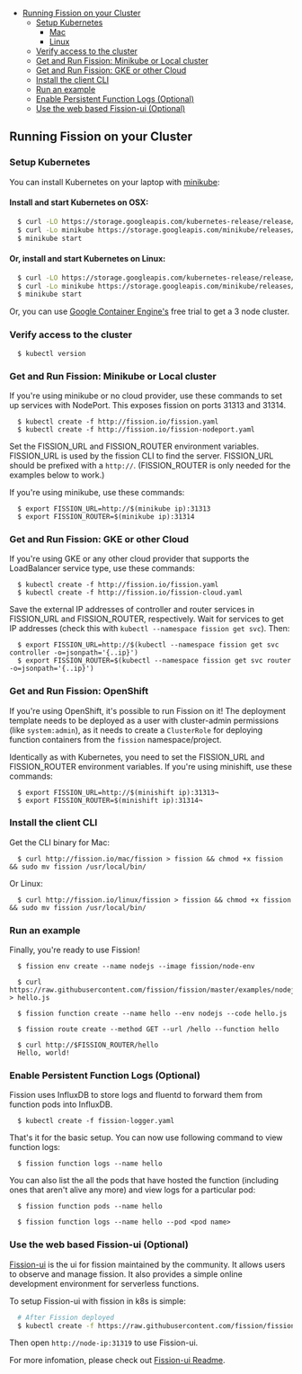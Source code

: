   * [Running Fission on your Cluster](#running-fission-on-your-cluster)
     * [Setup Kubernetes](#setup-kubernetes)
        * [Mac](#install-and-start-kubernetes-on-osx)
        * [Linux](#or-install-and-start-kubernetes-on-linux)
     * [Verify access to the cluster](#verify-access-to-the-cluster)
     * [Get and Run Fission: Minikube or Local cluster](#get-and-run-fission-minikube-or-local-cluster)
     * [Get and Run Fission: GKE or other Cloud](#get-and-run-fission-gke-or-other-cloud)
     * [Install the client CLI](#install-the-client-cli)
     * [Run an example](#run-an-example)
     * [Enable Persistent Function Logs (Optional)](#enable-persistent-function-logs-optional)
     * [Use the web based Fission-ui (Optional)](#use-the-web-based-fission-ui-optional)

## Running Fission on your Cluster

### Setup Kubernetes

You can install Kubernetes on your laptop with [minikube](https://github.com/kubernetes/minikube):

#### Install and start Kubernetes on OSX:
```bash
  $ curl -LO https://storage.googleapis.com/kubernetes-release/release/$(curl -s https://storage.googleapis.com/kubernetes-release/release/stable.txt)/bin/darwin/amd64/kubectl && chmod +x kubectl && sudo mv kubectl /usr/local/bin
  $ curl -Lo minikube https://storage.googleapis.com/minikube/releases/v0.16.0/minikube-darwin-amd64 && chmod +x minikube && sudo mv minikube /usr/local/bin/
  $ minikube start
```

#### Or, install and start Kubernetes on Linux:
```bash
  $ curl -LO https://storage.googleapis.com/kubernetes-release/release/$(curl -s https://storage.googleapis.com/kubernetes-release/release/stable.txt)/bin/linux/amd64/kubectl && chmod +x kubectl && sudo mv kubectl /usr/local/bin
  $ curl -Lo minikube https://storage.googleapis.com/minikube/releases/v0.16.0/minikube-linux-amd64 && chmod +x minikube && sudo mv minikube /usr/local/bin/
  $ minikube start
```

Or, you can use [Google Container Engine's](https://cloud.google.com/container-engine/) free trial to get a 3 node cluster.

### Verify access to the cluster

```
  $ kubectl version
```

### Get and Run Fission: Minikube or Local cluster

If you're using minikube or no cloud provider, use these commands to
set up services with NodePort.  This exposes fission on ports 31313
and 31314.

```
  $ kubectl create -f http://fission.io/fission.yaml
  $ kubectl create -f http://fission.io/fission-nodeport.yaml
```

Set the FISSION_URL and FISSION_ROUTER environment variables.
FISSION_URL is used by the fission CLI to find the server.
FISSION_URL should be prefixed with a `http://`.  (FISSION_ROUTER is
only needed for the examples below to work.)

If you're using minikube, use these commands:

```
  $ export FISSION_URL=http://$(minikube ip):31313
  $ export FISSION_ROUTER=$(minikube ip):31314
```


### Get and Run Fission: GKE or other Cloud

If you're using GKE or any other cloud provider that supports the
LoadBalancer service type, use these commands:

```
  $ kubectl create -f http://fission.io/fission.yaml
  $ kubectl create -f http://fission.io/fission-cloud.yaml
```

Save the external IP addresses of controller and router services in
FISSION_URL and FISSION_ROUTER, respectively.  Wait for services to
get IP addresses (check this with ```kubectl --namespace fission get
svc```).  Then:

```
  $ export FISSION_URL=http://$(kubectl --namespace fission get svc controller -o=jsonpath='{..ip}')
  $ export FISSION_ROUTER=$(kubectl --namespace fission get svc router -o=jsonpath='{..ip}')
```

### Get and Run Fission: OpenShift

If you're using OpenShift, it's possible to run Fission on it! The deployment
template needs to be deployed as a user with cluster-admin permissions (like `system:admin`), as it needs to create a `ClusterRole` for deploying function containers from the `fission` namespace/project.

Identically as with Kubernetes, you need to set the FISSION_URL and FISSION_ROUTER environment variables. If you're using minishift, use these commands:

```
  $ export FISSION_URL=http://$(minishift ip):31313¬
  $ export FISSION_ROUTER=$(minishift ip):31314¬
```

### Install the client CLI

Get the CLI binary for Mac:

```
  $ curl http://fission.io/mac/fission > fission && chmod +x fission && sudo mv fission /usr/local/bin/
```

Or Linux:

```
  $ curl http://fission.io/linux/fission > fission && chmod +x fission && sudo mv fission /usr/local/bin/
```

### Run an example

Finally, you're ready to use Fission!

```
  $ fission env create --name nodejs --image fission/node-env

  $ curl https://raw.githubusercontent.com/fission/fission/master/examples/nodejs/hello.js > hello.js

  $ fission function create --name hello --env nodejs --code hello.js
  
  $ fission route create --method GET --url /hello --function hello
  
  $ curl http://$FISSION_ROUTER/hello
  Hello, world!
```


### Enable Persistent Function Logs (Optional)

Fission uses InfluxDB to store logs and fluentd to forward them from
function pods into InfluxDB.  

```
  $ kubectl create -f fission-logger.yaml
```

That's it for the basic setup.  You can now use following command to view function logs:

```
  $ fission function logs --name hello
```

You can also list the all the pods that have hosted the function
(including ones that aren't alive any more) and view logs for a
particular pod:

```
  $ fission function pods --name hello

  $ fission function logs --name hello --pod <pod name>
```

### Use the web based Fission-ui (Optional)

[Fission-ui](https://github.com/fission/fission-ui) is the ui for fission maintained by the community.
It allows users to observe and manage fission. It also provides a simple online development environment for serverless functions.

To setup Fission-ui with fission in k8s is simple:

```bash
  # After Fission deployed
  $ kubectl create -f https://raw.githubusercontent.com/fission/fission-ui/master/docker/fission-ui.yaml
```

Then open `http://node-ip:31319` to use Fission-ui.

For more infomation, please check out [Fission-ui Readme](https://github.com/fission/fission-ui/blob/master/README.md).
